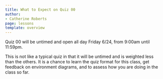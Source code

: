 ```yaml
---
title: What to Expect on Quiz 00
author:
- Catherine Roberts
page: lessons
template: overview
---
```


Quiz 00 will be untimed and open all day Friday 6/24, from 9:00am until 11:59pm. 

This is not like a typical quiz in that it will be untimed and is weighted less than the others. It is a chance to learn the quiz format for this class, get feedback on environment diagrams, and to assess how you are doing in the class so far. 